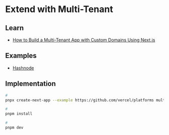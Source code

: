 # Extend with Multi-Tenant

## Learn

- [How to Build a Multi-Tenant App with Custom Domains Using Next.js](https://vercel.com/guides/nextjs-multi-tenant-application)

## Examples

- [Hashnode](https://hashnode.com)

## Implementation

```sh
#
pnpx create-next-app --example https://github.com/vercel/platforms multi-tenant && cd "$_"

#
pnpm install

#
pnpm dev
```
